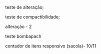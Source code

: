 teste de alteração;

teste de compactibilidade;

alteração - 2

teste bombapach

contador de itens responsivo (sacola)- 10/11


